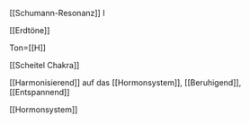 [[Schumann-Resonanz]] I

[[Erdtöne]]

Ton=[[H]]

[[Scheitel Chakra]]

[[Harmonisierend]] auf das [[Hormonsystem]], [[Beruhigend]], [[Entspannend]]

[[Hormonsystem]]